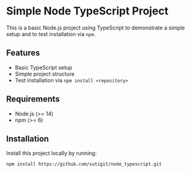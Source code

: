 # Simple Node TypeScript Project

This is a basic Node.js project using TypeScript to demonstrate a simple setup and to test installation via `npm`.

## Features

- Basic TypeScript setup
- Simple project structure
- Test installation via `npm install <repository>`

## Requirements

- Node.js (>= 14)
- npm (>= 6)

## Installation

Install this project locally by running:

```bash
npm install https://github.com/sutigit/node_typescript.git
```